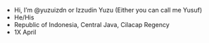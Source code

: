 - Hi, I’m @yuzuizdn or Izzudin Yuzu (Either you can call me Yusuf)
- He/His
- Republic of Indonesia, Central Java, Cilacap Regency
- 1X April
